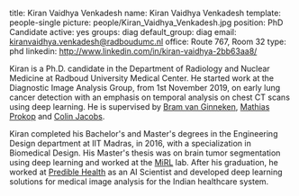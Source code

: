 title: Kiran Vaidhya Venkadesh
name: Kiran Vaidhya Venkadesh
template: people-single
picture: people/Kiran_Vaidhya_Venkadesh.jpg
position: PhD Candidate
active: yes
groups: diag
default_group: diag
email: kiranvaidhya.venkadesh@radboudumc.nl
office: Route 767, Room 32
type: phd
linkedin: http://www.linkedin.com/in/kiran-vaidhya-2bb63aa8/

Kiran is a Ph.D. candidate in the Department of Radiology and Nuclear Medicine at Radboud University Medical Center. He started work at the Diagnostic Image Analysis Group, from 1st November 2019, on early lung cancer detection with an emphasis on temporal analysis on chest CT scans using deep learning. He is supervised by [Bram van Ginneken](member/bram-van-ginneken), [Mathias Prokop](https://www.radboudumc.nl/en/people/mathias-prokop) and [Colin Jacobs](member/colin-jacobs).

Kiran completed his Bachelor's and Master's degrees in the Engineering Design department at IIT Madras, in 2016, with a specialization in Biomedical Design. His Master's thesis was on brain tumor segmentation using deep learning and worked at the [MiRL](https://ed.iitm.ac.in/~gankrish/) lab. After his graduation, he worked at [Predible Health](http://prediblehealth.com/) as an AI Scientist and developed deep learning solutions for medical image analysis for the Indian healthcare system.
